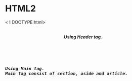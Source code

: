 # HTML2
< ! DOCTYPE html>
<html lang ="en">
<head>
<title> HTML2 </title>
<br>
</head>
<body>
<b>
<i>
<header> 
Using Header tag.
</header>
<br>
<main>
<pre>
Using Main tag.
Main tag consist of section, aside and article.
</pre>
</main>
</head>
</html>